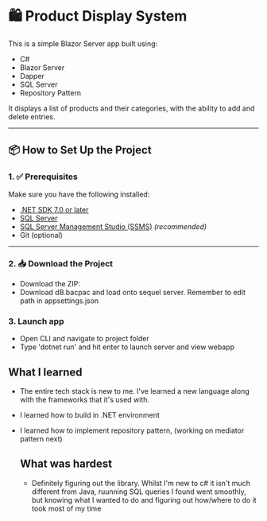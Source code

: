 # 🛍️ Product Display System

This is a simple Blazor Server app built using:

- C#
- Blazor Server
- Dapper
- SQL Server
- Repository Pattern

It displays a list of products and their categories, with the ability to add and delete entries.

---

## 📦 How to Set Up the Project

### 1. ✅ Prerequisites

Make sure you have the following installed:

- [.NET SDK 7.0 or later](https://dotnet.microsoft.com/download)
- [SQL Server](https://www.microsoft.com/en-us/sql-server/sql-server-downloads)
- [SQL Server Management Studio (SSMS)](https://learn.microsoft.com/en-us/sql/ssms/download-ssms) _(recommended)_
- Git (optional)

---

### 2. 📥 Download the Project

- Download the ZIP:
- Download dB.bacpac and load onto sequel server. Remember to edit path in appsettings.json

### 3. Launch app

- Open CLI and navigate to project folder
- Type 'dotnet run' and hit enter to launch server and view webapp

## What I learned

- The entire tech stack is new to me. I've learned a new language along with the frameworks that it's used with.
- I learned how to build in .NET environment
- I learned how to implement repository pattern, (working on mediator pattern next)

  ## What was hardest

  - Definitely figuring out the library. Whilst I'm new to c# it isn't much different from Java, ruunning SQL queries I found went smoothly, but knowing what I wanted to do and figuring out how/where to do it took most of my time
